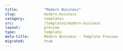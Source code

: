 ```yaml
---
title:            "Modern Business"
slug:             modern-business
category:         templates
src:              /templates/modern-business
layout:           preview
type:             template
meta-title:       Modern Business - Template Preview
migrated:         true
---
```

